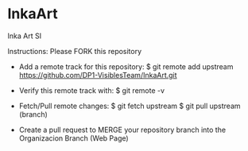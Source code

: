# InkaArt
Inka Art SI

Instructions:
Please FORK this repository

- Add a remote track for this repository:
$ git remote add upstream https://github.com/DP1-VisiblesTeam/InkaArt.git

- Verify this remote track with:
$ git remote -v

- Fetch/Pull remote changes:
		$ git fetch upstream
		$ git pull upstream (branch)
		
- Create a pull request to MERGE your repository branch into the Organizacion Branch (Web Page)

